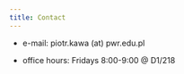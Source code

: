 ```yaml
---
title: Contact
---
```


* e-mail: piotr.kawa (at) pwr.edu.pl

* office hours: Fridays 8:00-9:00 @ D1/218
